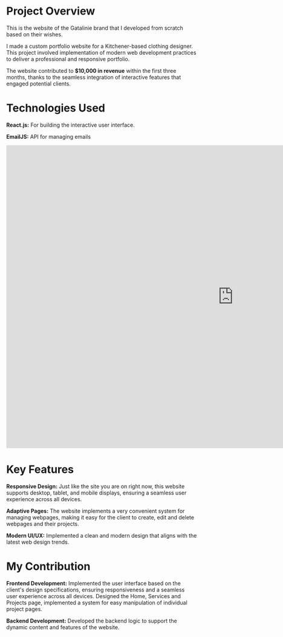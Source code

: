 <title>Custom Portfolio Website for a Clothing Designer</title>

# Project Overview

This is the website of the Gatalinie brand that I developed from scratch based on their wishes.

I made a custom portfolio website for a Kitchener-based clothing designer. This project involved implementation of modern web development practices to deliver a professional and responsive portfolio.

The website contributed to **$10,000 in revenue** within the first three months, thanks to the seamless integration of interactive features that engaged potential clients.


# Technologies Used

**React.js:** For building the interactive user interface.

**EmailJS:** API for managing emails

<div>
  <embed src='https://gatalinie.com' width='1200' height='800' scrolling='yes'></embed>
</div>

# Key Features

**Responsive Design:** Just like the site you are on right now, this website supports desktop, tablet, and mobile displays, ensuring a seamless user experience across all devices.

**Adaptive Pages:** The website implements a very convenient system for managing webpages, making it easy for the client to create, edit and delete webpages and their projects.

**Modern UI/UX:** Implemented a clean and modern design that aligns with the latest web design trends.


# My Contribution

**Frontend Development:** Implemented the user interface based on the client's design specifications, ensuring responsiveness and a seamless user experience across all devices. Designed the Home, Services and Projects page, implemented a system for easy manipulation of individual project pages. 

**Backend Development:** Developed the backend logic to support the dynamic content and features of the website.

